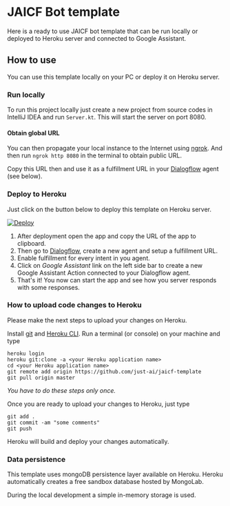 # JAICF Bot template

Here is a ready to use JAICF bot template that can be run locally or deployed to Heroku server and connected to Google Assistant.

## How to use

You can use this template locally on your PC or deploy it on Heroku server.

### Run locally

To run this project locally just create a new project from source codes in IntelliJ IDEA and run `Server.kt`.
This will start the server on port 8080. 

#### Obtain global URL

You can then propagate your local instance to the Internet using [ngrok](https://ngrok.com/).
And then run `ngrok http 8080` in the terminal to obtain public URL.

Copy this URL then and use it as a fulfillment URL in your [Dialogflow](https://dialogflow.com) agent (see below).

### Deploy to Heroku

Just click on the button below to deploy this template on Heroku server.

[![Deploy](https://www.herokucdn.com/deploy/button.svg)](https://heroku.com/deploy)

1. After deployment open the app and copy the URL of the app to clipboard.
2. Then go to [Dialogflow](https://dialogflow.com), create a new agent and setup a fulfillment URL.
3. Enable fulfillment for every intent in you agent.
4. Click on _Google Assistant_ link on the left side bar to create a new Google Assistant Action connected to your Dialogflow agent.
5. That's it! You now can start the app and see how you server responds with some responses.

### How to upload code changes to Heroku

Please make the next steps to upload your changes on Heroku.

Install [git](https://git-scm.com/downloads) and [Heroku CLI](https://devcenter.heroku.com/articles/heroku-cli#download-and-install).
Run a terminal (or console) on your machine and type

```
heroku login
heroku git:clone -a <your Heroku application name>
cd <your Heroku application name>
git remote add origin https://github.com/just-ai/jaicf-template
git pull origin master
```

_You have to do these steps only once._

Once you are ready to upload your changes to Heroku, just type

```
git add .
git commit -am "some comments"
git push
```

Heroku will build and deploy your changes automatically.

### Data persistence

This template uses mongoDB persistence layer available on Heroku.
Heroku automatically creates a free sandbox database hosted by MongoLab.

During the local development a simple in-memory storage is used.